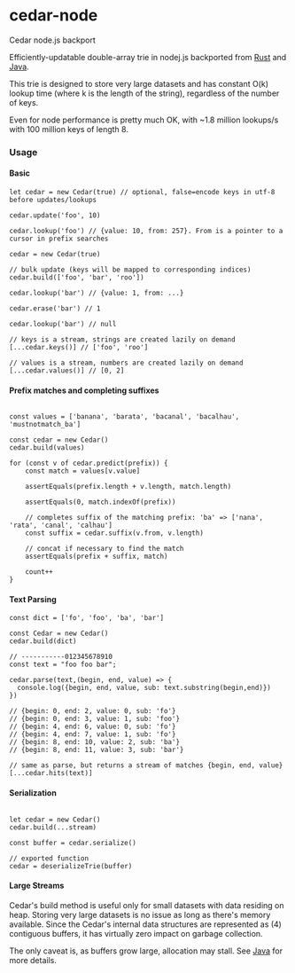 # cedar-node
Cedar node.js backport

Efficiently-updatable double-array trie in nodej.js backported from [Rust](https://github.com/MnO2/cedarwood) and [Java](https://github.com/cmuramoto/cedar-java).

This trie is designed to store very large datasets and has constant O(k) lookup time (where k is the length of the string), regardless of the number of keys.

Even for node performance is pretty much OK, with ~1.8 million lookups/s with 100 million keys of length 8.

### Usage

#### Basic

```node
let cedar = new Cedar(true) // optional, false=encode keys in utf-8 before updates/lookups

cedar.update('foo', 10)

cedar.lookup('foo') // {value: 10, from: 257}. From is a pointer to a cursor in prefix searches

cedar = new Cedar(true) 

// bulk update (keys will be mapped to corresponding indices)
cedar.build(['foo', 'bar', 'roo'])

cedar.lookup('bar') // {value: 1, from: ...}

cedar.erase('bar') // 1

cedar.lookup('bar') // null

// keys is a stream, strings are created lazily on demand 
[...cedar.keys()] // ['foo', 'roo']

// values is a stream, numbers are created lazily on demand 
[...cedar.values()] // [0, 2]

```

#### Prefix matches and completing suffixes

```node

const values = ['banana', 'barata', 'bacanal', 'bacalhau', 'mustnotmatch_ba']

const cedar = new Cedar()
cedar.build(values)

for (const v of cedar.predict(prefix)) {
    const match = values[v.value]
    
    assertEquals(prefix.length + v.length, match.length)

    assertEquals(0, match.indexOf(prefix))

    // completes suffix of the matching prefix: 'ba' => ['nana', 'rata', 'canal', 'calhau']
    const suffix = cedar.suffix(v.from, v.length)

    // concat if necessary to find the match
    assertEquals(prefix + suffix, match)

    count++
}

```

#### Text Parsing

```
const dict = ['fo', 'foo', 'ba', 'bar']

const Cedar = new Cedar()
cedar.build(dict)

// -----------012345678910
const text = "foo foo bar"; 

cedar.parse(text,(begin, end, value) => {
  console.log({begin, end, value, sub: text.substring(begin,end)})
})

// {begin: 0, end: 2, value: 0, sub: 'fo'}
// {begin: 0, end: 3, value: 1, sub: 'foo'}
// {begin: 4, end: 6, value: 0, sub: 'fo'}
// {begin: 4, end: 7, value: 1, sub: 'fo'}
// {begin: 8, end: 10, value: 2, sub: 'ba'}
// {begin: 8, end: 11, value: 3, sub: 'bar'}

// same as parse, but returns a stream of matches {begin, end, value}
[...cedar.hits(text)]
```

#### Serialization

```node

let cedar = new Cedar()
cedar.build(...stream)

const buffer = cedar.serialize()

// exported function
cedar = deserializeTrie(buffer)

```

#### Large Streams

Cedar's build method is useful only for small datasets with data residing on heap. Storing very large datasets is no issue as long as there's memory available. Since the Cedar's internal data structures are represented as (4) contiguous buffers, it has virtually zero impact on garbage collection.

The only caveat is, as buffers grow large, allocation may stall. See [Java](https://github.com/cmuramoto/cedar-java) for more details.
